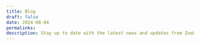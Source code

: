 ```yaml
---
title: Blog
draft: false
date: 2024-08-04
permalinks:
description: Stay up to date with the latest news and updates from ZooBerry.
---
```

